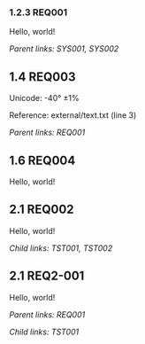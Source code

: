 ### 1.2.3 REQ001

Hello, world!

*Parent links: SYS001, SYS002*

## 1.4 REQ003

Unicode: -40° ±1%

Reference: external/text.txt (line 3)

*Parent links: REQ001*

## 1.6 REQ004

Hello, world!

## 2.1 REQ002

Hello, world!

*Child links: TST001, TST002*

## 2.1 REQ2-001

Hello, world!

*Parent links: REQ001*

*Child links: TST001*

